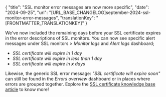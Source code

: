 {
  "title": "SSL monitor error messages are now more specific",
  "date": "2024-09-25",
  "url": "[URL_BASE_CHANGELOG]september-2024-ssl-monitor-error-messages",
  "translationKey": "[FRONTMATTER_TRANSLATIONKEY]"
}

We've now included the remaining days before your SSL certificate expires in the error descriptions of SSL monitors. You can now see specific alert messages under SSL monitors > *Monitor logs* and *Alert logs* dashboard;

- *SSL certificate will expire in 1 day*
- *SSL certificate will expire in less than 1 day*
- *SSL certificate will expire in **x** days*

Likewise, the generic SSL error message: *"SSL certificate will expire soon"* can still be found in the *Errors overview* dashboard or in places where errors are grouped together. Explore the [SSL certificate knowledge base article]([LINK_URL_1]) to know more!
